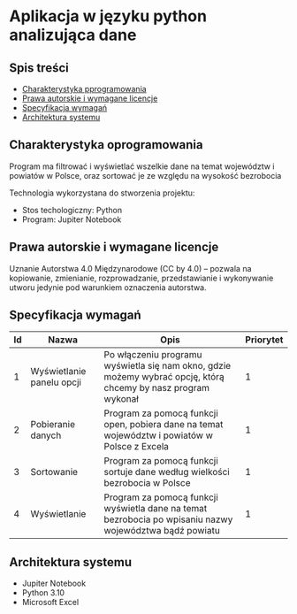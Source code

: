 # Aplikacja w języku python analizująca dane

## Spis treści
* [Charakterystyka pprogramowania ](#charakterystyka-oprogramowania)
* [Prawa autorskie i wymagane licencje  ](#prawa-autorskie-i-wymagane-licencje)
* [Specyfikacja wymagań ](#specyfikacja-wymagań)
* [Architektura systemu   ](#architektura-systemu )

## Charakterystyka oprogramowania
Program ma filtrować i wyświetlać wszelkie dane na temat województw i powiatów w Polsce, oraz sortować je ze względu na wysokość bezrobocia

Technologia wykorzystana do stworzenia projektu: 
* Stos techologiczny: Python
* Program: Jupiter Notebook

## Prawa autorskie i wymagane licencje
Uznanie Autorstwa 4.0 Międzynarodowe (CC by 4.0) – pozwala na kopiowanie, zmienianie, rozprowadzanie, przedstawianie i wykonywanie utworu jedynie pod warunkiem oznaczenia autorstwa.

## Specyfikacja wymagań
| Id | Nazwa | Opis | Priorytet |
| ------------- | ------------- | ------------- | ------------- |
| 1 | Wyświetlanie panelu opcji   | Po włączeniu programu wyświetla się nam okno, gdzie możemy wybrać opcję, którą chcemy by nasz program wykonał   | 1  |
| 2  | Pobieranie danych   | Program za pomocą funkcji open, pobiera dane na temat województw i powiatów w Polsce z Excela | 1  |
| 3  | Sortowanie  | Program za pomocą funkcji sortuje dane według wielkości bezrobocia w Polsce      | 1  |
| 4  | Wyświetlanie  | Program za pomocą funkcji wyświetla dane na temat bezrobocia po wpisaniu nazwy województwa bądź powiatu     | 1  |

## Architektura systemu
* Jupiter Notebook 
* Python 3.10 
* Microsoft Excel
